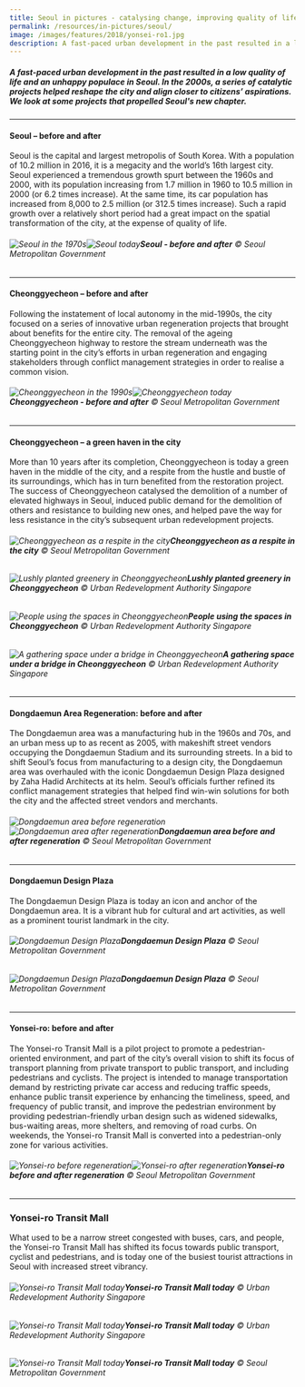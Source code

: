 ```yaml
---
title: Seoul in pictures - catalysing change, improving quality of life
permalink: /resources/in-pictures/seoul/
image: /images/features/2018/yonsei-ro1.jpg
description: A fast-paced urban development in the past resulted in a low quality of life and an unhappy populace in Seoul. In the 2000s, a series of catalytic projects helped reshape the city and align closer to citizens’ aspirations. We look at some projects that propelled Seoul's new chapter.
---
```


##### A fast-paced urban development in the past resulted in a low quality of life and an unhappy populace in Seoul. In the 2000s, a series of catalytic projects helped reshape the city and align closer to citizens’ aspirations. We look at some projects that propelled Seoul's new chapter.

---

#### **Seoul – before and after**

Seoul is the capital and largest metropolis of South Korea. With a population of 10.2 million in 2016, it is a megacity and the world’s 16th largest city. Seoul experienced a tremendous growth spurt between the 1960s and 2000, with its population increasing from 1.7 million in 1960 to 10.5 million in 2000 (or 6.2 times increase). At the same time, its car population has increased from 8,000 to 2.5 million (or 312.5 times increase). Such a rapid growth over a relatively short period had a great impact on the spatial transformation of the city, at the expense of quality of life.

###### ![Seoul in the 1970s](/images/features/2018/seoul-before.jpg/)![Seoul today](/images/features/2018/seoul-after.jpg/)**Seoul - before and after** © Seoul Metropolitan Government

---

#### **Cheonggyecheon – before and after**

Following the instatement of local autonomy in the mid-1990s, the city focused on a series of innovative urban regeneration projects that brought about benefits for the entire city. The removal of the ageing Cheonggyecheon highway to restore the stream underneath was the starting point in the city’s efforts in urban regeneration and engaging stakeholders through conflict management strategies in order to realise a common vision.

###### ![Cheonggyecheon in the 1990s](/images/features/2018/cheonggyecheon-before.jpg/)![Cheonggyecheon today](/images/features/2018/cheonggyecheon-after.jpg/)**Cheonggyecheon - before and after** © Seoul Metropolitan Government

---

#### **Cheonggyecheon – a green haven in the city**

More than 10 years after its completion, Cheonggyecheon is today a green haven in the middle of the city, and a respite from the hustle and bustle of its surroundings, which has in turn benefited from the restoration project. The success of Cheonggyecheon catalysed the demolition of a number of elevated highways in Seoul, induced public demand for the demolition of others and resistance to building new ones, and helped pave the way for less resistance in the city’s subsequent urban redevelopment projects.

###### ![Cheonggyecheon as a respite in the city](/images/features/2018/cheonggyecheong1.jpg/)**Cheonggyecheon as a respite in the city** © Seoul Metropolitan Government

###### ![Lushly planted greenery in Cheonggyecheon](/images/features/2018/cheonggyecheon2.jpg/)**Lushly planted greenery in Cheonggyecheon** © Urban Redevelopment Authority Singapore

###### ![People using the spaces in Cheonggyecheon](/images/features/2018/cheonggyecheon3.jpg/)**People using the spaces in Cheonggyecheon** © Urban Redevelopment Authority Singapore

###### ![A gathering space under a bridge in Cheonggyecheon](/images/features/2018/cheonggyecheon4.jpg/)**A gathering space under a bridge in Cheonggyecheon** © Urban Redevelopment Authority Singapore

---

#### **Dongdaemun Area Regeneration: before and after**

The Dongdaemun area was a manufacturing hub in the 1960s and 70s, and an urban mess up to as recent as 2005, with makeshift street vendors occupying the Dongdaemun Stadium and its surrounding streets. In a bid to shift Seoul’s focus from manufacturing to a design city, the Dongdaemun area was overhauled with the iconic Dongdaemun Design Plaza designed by Zaha Hadid Architects at its helm. Seoul’s officials further refined its conflict management strategies that helped find win-win solutions for both the city and the affected street vendors and merchants.

###### ![Dongdaemun area before regeneration](/images/features/2018/dongdaemun-before.jpg/)![Dongdaemun area after regeneration](/images/features/2018/dongdaemun-after.jpg/)**Dongdaemun area before and after regeneration** © Seoul Metropolitan Government

---

#### **Dongdaemun Design Plaza**

The Dongdaemun Design Plaza is today an icon and anchor of the Dongdaemun area. It is a vibrant hub for cultural and art activities, as well as a prominent tourist landmark in the city.

###### ![Dongdaemun Design Plaza](/images/features/2018/ddp1.jpg/)**Dongdaemun Design Plaza** © Seoul Metropolitan Government

###### ![Dongdaemun Design Plaza](/images/features/2018/ddp2.jpg/)**Dongdaemun Design Plaza** © Seoul Metropolitan Government

---

#### **Yonsei-ro: before and after**

The Yonsei-ro Transit Mall is a pilot project to promote a pedestrian-oriented environment, and part of the city’s overall vision to shift its focus of transport planning from private transport to public transport, and including pedestrians and cyclists. The project is intended to manage transportation demand by restricting private car access and reducing traffic speeds, enhance public transit experience by enhancing the timeliness, speed, and frequency of public transit, and improve the pedestrian environment by providing pedestrian-friendly urban design such as widened sidewalks, bus-waiting areas, more shelters, and removing of road curbs. On weekends, the Yonsei-ro Transit Mall is converted into a pedestrian-only zone for various activities.

###### ![Yonsei-ro before regeneration](/images/features/2018/yonsei-ro-before.jpg/)![Yonsei-ro after regeneration](/images/features/2018/yonsei-ro-after.jpg/)**Yonsei-ro before and after regeneration** © Seoul Metropolitan Government

---

### **Yonsei-ro Transit Mall**

What used to be a narrow street congested with buses, cars, and people, the Yonsei-ro Transit Mall has shifted its focus towards public transport, cyclist and pedestrians, and is today one of the busiest tourist attractions in Seoul with increased street vibrancy.

###### ![Yonsei-ro Transit Mall today](/images/features/2018/yonsei-ro1.jpg/)**Yonsei-ro Transit Mall today** © Urban Redevelopment Authority Singapore

###### ![Yonsei-ro Transit Mall today](/images/features/2018/yonsei-ro2.jpg/)**Yonsei-ro Transit Mall today** © Urban Redevelopment Authority Singapore

###### ![Yonsei-ro Transit Mall today](/images/features/2018/yonsei-ro3.jpg/)**Yonsei-ro Transit Mall today** © Seoul Metropolitan Government
